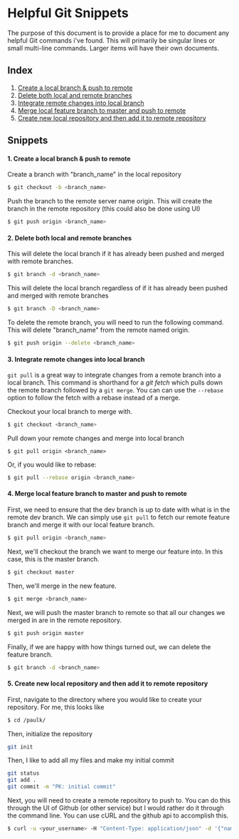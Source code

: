 # Helpful Git Snippets

The purpose of this document is to provide a place for me to document any helpful Git commands i've found. This will primarily be singular lines or small multi-line commands. Larger items will have their own documents.

## Index

1. [Create a local branch & push to remote](#sec_1)
2. [Delete both local and remote branches](#sec_2)
3. [Integrate remote changes into local branch](#sec_3)
4. [Merge local feature branch to master and push to remote](#sec_4)
5. [Create new local repository and then add it to remote repository](#sec_5)

## Snippets

#### 1. Create a local branch & push to remote <a name="sec_1"></a>

Create a branch with "branch_name" in the local repository
```bash
$ git checkout -b <branch_name>
```
Push the branch to the remote server name origin. This will create the branch in the remote repository (this could also be done using UI)
```bash
$ git push origin <branch_name>
```

#### 2. Delete both local and remote branches <a name="sec_2"></a>

This will delete the local branch if it has already been pushed and merged with remote branches.
```bash
$ git branch -d <branch_name>
```

This will delete the local branch regardless of if it has already been pushed and merged with remote branches
```bash
$ git branch -D <branch_name>
```

To delete the remote branch, you will need to run the following command. This will delete "branch_name" from the remote named origin.
```bash
$ git push origin --delete <branch_name>
```

#### 3. Integrate remote changes into local branch <a name="sec_3"></a>
`git pull` is a great way to integrate changes from a remote branch into a local branch. This command is shorthand for a *git fetch* which pulls down the remote branch followed by a `git merge`. You can can use the `--rebase` option to follow the fetch with a rebase instead of a merge.

Checkout your local branch to merge with.
```bash
$ git checkout <branch_name>
```
Pull down your remote changes and merge into local branch
```
$ git pull origin <branch_name>
```
Or, if you would like to rebase:
```bash
$ git pull --rebase origin <branch_name>
```

#### 4. Merge local feature branch to master and push to remote <a name="sec_4"></a>
First, we need to ensure that the dev branch is up to date with what is in the remote dev branch. We can simply use `git pull` to fetch our remote feature branch and merge it with our local feature branch.
```bash
$ git pull origin <branch_name>
```
Next, we'll checkout the branch we want to merge our feature into. In this case, this is the master branch.
```bash
$ git checkout master
```
Then, we'll merge in the new feature.
```bash
$ git merge <branch_name>
```
Next, we will push the master branch to remote so that all our changes we merged in are in the remote repository.
```bash
$ git push origin master
```
Finally, if we are happy with how things turned out, we can delete the feature branch.
```bash
$ git branch -d <branch_name>
```

#### 5. Create new local repository and then add it to remote repository <a name="sec_5"></a>
First, navigate to the directory where you would like to create your repository. For me, this looks like
```bash
$ cd /paulk/
```
Then, initialize the repository
```bash
git init
```
Then, I like to add all my files and make my initial commit
```bash
git status
git add .
git commit -m "PK: initial commit"
```
Next, you will need to create a remote repository to push to. You can do this through the UI of Github (or other service) but I would rather do it through the command line. You can use cURL and the github api to accomplish this.
```bash
$ curl -u <your_username> -H "Content-Type: application/json" -d '{"name":"<your_repo_name>"}' https://api.github.com/user/repos
```
